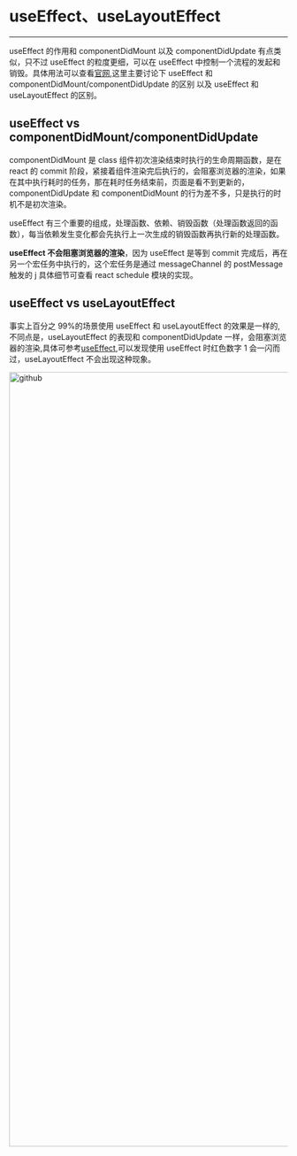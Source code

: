 # useEffect、useLayoutEffect

---

useEffect 的作用和 componentDidMount 以及 componentDidUpdate 有点类似，只不过 useEffect 的粒度更细，可以在 useEffect 中控制一个流程的发起和销毁。具体用法可以查看[官网](https://zh-hans.reactjs.org/docs/hooks-effect.html),这里主要讨论下 useEffect 和 componentDidMount/componentDidUpdate 的区别 以及 useEffect 和 useLayoutEffect 的区别。

## useEffect vs componentDidMount/componentDidUpdate

componentDidMount 是 class 组件初次渲染结束时执行的生命周期函数，是在 react 的 commit 阶段，紧接着组件渲染完后执行的，会阻塞浏览器的渲染，如果在其中执行耗时的任务，那在耗时任务结束前，页面是看不到更新的，componentDidUpdate 和 componentDidMount 的行为差不多，只是执行的时机不是初次渲染。

useEffect 有三个重要的组成，处理函数、依赖、销毁函数（处理函数返回的函数），每当依赖发生变化都会先执行上一次生成的销毁函数再执行新的处理函数。

**useEffect 不会阻塞浏览器的渲染**，因为 useEffect 是等到 commit 完成后，再在另一个宏任务中执行的，这个宏任务是通过 messageChannel 的 postMessage 触发的 j 具体细节可查看 react schedule 模块的实现。

## useEffect vs useLayoutEffect

事实上百分之 99%的场景使用 useEffect 和 useLayoutEffect 的效果是一样的, 不同点是，useLayoutEffect 的表现和 componentDidUpdate 一样，会阻塞浏览器的渲染,具体可参考[useEffect](https://codesandbox.io/s/useeffect-vs-uselayouteffect-gtvim),可以发现使用 useEffect 时红色数字 1 会一闪而过，useLayoutEffect 不会出现这种现象。

<img src="/react-markdown/assets/useEffect.png" alt="github" width="1400" style="margin: auto;display: block;">
